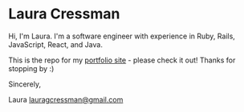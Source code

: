 # Laura Cressman

Hi, I'm Laura. I'm a software engineer with experience in Ruby, Rails, JavaScript, React, and Java.

This is the repo for my [portfolio site](www.lauracressman.com) - please check it out! Thanks for stopping by :)

Sincerely,

Laura
lauragcressman@gmail.com
